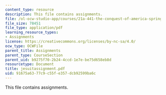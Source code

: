 ```yaml
---
content_type: resource
description: This file contains assignments.
file: /ol-ocw-studio-app/courses/21a-441-the-conquest-of-america-spring-2004/91675a6377c9c55fe357dcb92599ba6c_jesuitassignment.pdf
file_size: 78451
file_type: application/pdf
learning_resource_types:
- Assignments
license: https://creativecommons.org/licenses/by-nc-sa/4.0/
ocw_type: OCWFile
parent_title: Assignments
parent_type: CourseSection
parent_uid: b9275f70-2b24-4ccd-1e7e-be75d658eb8d
resourcetype: Document
title: jesuitassignment.pdf
uid: 91675a63-77c9-c55f-e357-dcb92599ba6c
---
```

This file contains assignments.